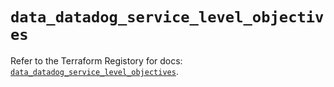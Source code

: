 # `data_datadog_service_level_objectives`

Refer to the Terraform Registory for docs: [`data_datadog_service_level_objectives`](https://www.terraform.io/docs/providers/datadog/d/service_level_objectives).
